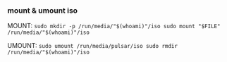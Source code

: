 ### mount & umount iso
MOUNT:
`
sudo mkdir -p /run/media/"$(whoami)"/iso
sudo mount "$FILE" /run/media/"$(whoami)"/iso
`

UMOUNT:
`
sudo umount /run/media/pulsar/iso
sudo rmdir /run/media/"$(whoami)"/iso 
`
